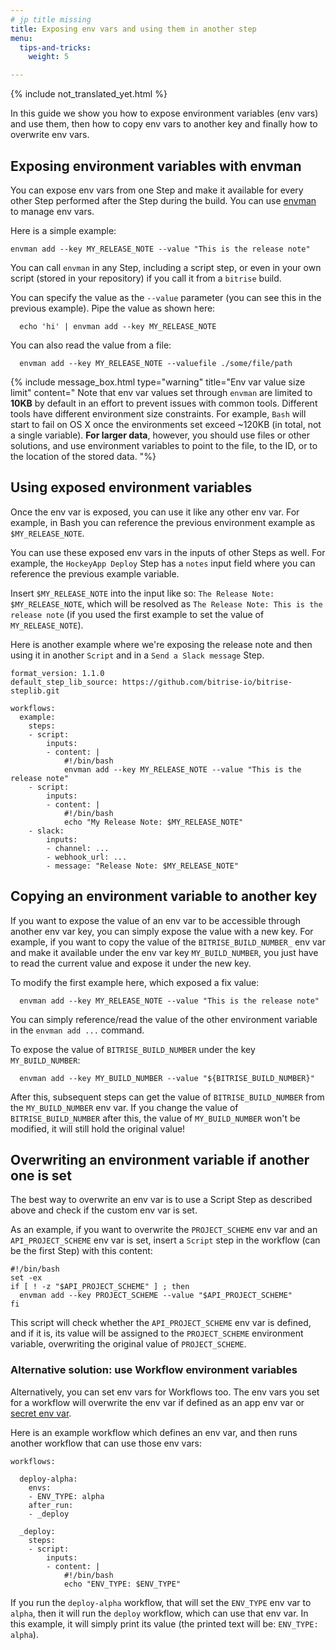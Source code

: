 ```yaml
---
# jp title missing
title: Exposing env vars and using them in another step
menu:
  tips-and-tricks:
    weight: 5

---
```


{% include not_translated_yet.html %}

In this guide we show you how to expose environment variables (env vars) and use them, then how to copy env vars to another key and finally how to overwrite env vars.

## Exposing environment variables with envman

You can expose env vars from one Step and make it available for every other Step performed after the Step during the build. You can use [envman](https://github.com/bitrise-io/envman/) to manage env vars.

Here is a simple example:

    envman add --key MY_RELEASE_NOTE --value "This is the release note"

You can call `envman` in any Step, including a script step, or even in your own script (stored in your repository) if you call it from a `bitrise` build.

You can specify the value as the `--value` parameter (you can see this in the previous example). Pipe the value as shown here:

      echo 'hi' | envman add --key MY_RELEASE_NOTE

You can also read the value from a file:

      envman add --key MY_RELEASE_NOTE --valuefile ./some/file/path

{% include message_box.html type="warning" title="Env var value size limit" content=" Note that env var values set through `envman` are limited to **10KB** by default in an effort to prevent issues with common tools. Different tools have different environment size constraints. For example, `Bash` will start to fail on OS X once the environments set exceed \~120KB (in total, not a single variable). **For larger data**, however, you should use files or other solutions, and use environment variables to point to the file, to the ID, or to the location of the stored data. "%}

## Using exposed environment variables

Once the env var is exposed, you can use it like any other env var. For example, in Bash you can reference the previous environment example as `$MY_RELEASE_NOTE`.

You can use these exposed env vars in the inputs of other Steps as well. For example, the `HockeyApp Deploy` Step has a `notes` input field where you can reference the previous example variable.

Insert `$MY_RELEASE_NOTE` into the input like so: `The Release Note: $MY_RELEASE_NOTE`, which will be resolved as `The Release Note: This is the release note` (if you used the first example to set the value of `MY_RELEASE_NOTE`).

Here is another example where we're exposing the release note and then using it in another `Script` and in a `Send a Slack message` Step.

    format_version: 1.1.0
    default_step_lib_source: https://github.com/bitrise-io/bitrise-steplib.git
    
    workflows:
      example:
        steps:
        - script:
            inputs:
            - content: |
                #!/bin/bash
                envman add --key MY_RELEASE_NOTE --value "This is the release note"
        - script:
            inputs:
            - content: |
                #!/bin/bash
                echo "My Release Note: $MY_RELEASE_NOTE"
        - slack:
            inputs:
            - channel: ...
            - webhook_url: ...
            - message: "Release Note: $MY_RELEASE_NOTE"

## Copying an environment variable to another key

If you want to expose the value of an env var to be accessible through another env var key, you can simply expose the value with a new key. For example, if you want to copy the value of the `BITRISE_BUILD_NUMBER_` env var and make it available under the env var key `MY_BUILD_NUMBER`, you just have to read the current value and expose it under the new key.

To modify the first example here, which exposed a fix value:

      envman add --key MY_RELEASE_NOTE --value "This is the release note"

You can simply reference/read the value of the other environment variable in the `envman add ...` command.

To expose the value of `BITRISE_BUILD_NUMBER` under the key `MY_BUILD_NUMBER`:

      envman add --key MY_BUILD_NUMBER --value "${BITRISE_BUILD_NUMBER}"

After this, subsequent steps can get the value of `BITRISE_BUILD_NUMBER` from the `MY_BUILD_NUMBER` env var. If you change the value of `BITRISE_BUILD_NUMBER` after this, the value of `MY_BUILD_NUMBER` won't be modified, it will still hold the original value!

## Overwriting an environment variable if another one is set

The best way to overwrite an env var is to use a Script Step as described above and check if the custom env var is set.

As an example, if you want to overwrite the `PROJECT_SCHEME` env var and an `API_PROJECT_SCHEME` env var is set, insert a `Script` step in the workflow (can be the first Step) with this content:

    #!/bin/bash
    set -ex
    if [ ! -z "$API_PROJECT_SCHEME" ] ; then
      envman add --key PROJECT_SCHEME --value "$API_PROJECT_SCHEME"
    fi

This script will check whether the `API_PROJECT_SCHEME` env var is defined, and if it is, its value will be assigned to the `PROJECT_SCHEME` environment variable, overwriting the original value of `PROJECT_SCHEME`.

### Alternative solution: use Workflow environment variables

Alternatively, you can set env vars for Workflows too. The env vars you set for a workflow will overwrite the env var if defined as an app env var or [secret env var](/builds/env-vars-secret-env-vars/#about-secrets/).

Here is an example workflow which defines an env var, and then runs another workflow that can use those env vars:

    workflows:
    
      deploy-alpha:
        envs:
        - ENV_TYPE: alpha
        after_run:
        - _deploy
    
      _deploy:
        steps:
        - script:
            inputs:
            - content: |
                #!/bin/bash
                echo "ENV_TYPE: $ENV_TYPE"

If you run the `deploy-alpha` workflow, that will set the `ENV_TYPE` env var to `alpha`, then it will run the `deploy` workflow, which can use that env var. In this example, it will simply print its value (the printed text will be: `ENV_TYPE: alpha`).
